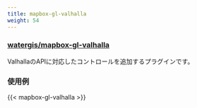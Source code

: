 ```yaml
---
title: mapbox-gl-valhalla
weight: 54
---
```


### [watergis/mapbox-gl-valhalla](https://github.com/watergis/mapbox-gl-valhalla)

ValhallaのAPIに対応したコントロールを追加するプラグインです。

### 使用例

{{< mapbox-gl-valhalla >}}
